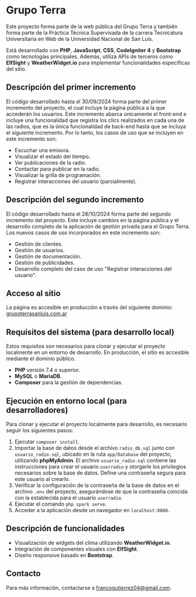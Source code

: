 # Grupo Terra

Este proyecto forma parte de la web pública del Grupo Terra y también forma parte de la Práctica Técnica Supervisada de la carrera Tecnicatura Universitaria en Web de la Universidad Nacional de San Luis.

Está desarrollado con **PHP**, **JavaScript**, **CSS**, **CodeIgniter 4** y **Bootstrap** como tecnologías principales. Además, utiliza APIs de terceros como **ElfSight** y **WeatherWidget.io** para implementar funcionalidades específicas del sitio.

## Descripción del primer incremento

El código desarrollado hasta el 30/09/2024 forma parte del primer incremento del proyecto, el cual incluye la página pública a la que accederán los usuarios. Este incremento abarca únicamente el front-end e incluye una funcionalidad que registra los clics realizados en cada una de las radios, que es la única funcionalidad de back-end hasta que se incluya el siguiente incremento. Por lo tanto, los casos de uso que se incluyen en este incremento son:

- Escuchar una emisora.
- Visualizar el estado del tiempo.
- Ver publicaciones de la radio.
- Contactar para publicar en la radio.
- Visualizar la grilla de programación.
- Registrar interacciones del usuario (parcialmente).

## Descripción del segundo incremento

El código desarrollado hasta el 28/10/2024 forma parte del segundo incremento del proyecto. Este incluye cambios en la página pública y el desarrollo completo de la aplicación de gestión privada para el Grupo Terra. Los nuevos casos de uso incorporados en este incremento son:

- Gestión de clientes.
- Gestión de usuarios.
- Gestión de documentación.
- Gestión de publicidades.
- Desarrollo completo del caso de uso "Registrar interacciones del usuario".

## Acceso al sitio

La página es accesible en producción a través del siguiente dominio: [grupoterrasanluis.com.ar](https://grupoterrasanluis.com.ar)

## Requisitos del sistema (para desarrollo local)

Estos requisitos son necesarios para clonar y ejecutar el proyecto localmente en un entorno de desarrollo. En producción, el sitio es accesible mediante el dominio público.

- **PHP** versión 7.4 o superior.
- **MySQL** o **MariaDB**.
- **Composer** para la gestión de dependencias.

## Ejecución en entorno local (para desarrolladores)

Para clonar y ejecutar el proyecto localmente para desarrollo, es necesario seguir los siguientes pasos:

1. Ejecutar `composer install`.
2. Importar la base de datos desde el archivo `radio_db.sql` junto con `usuario_radio.sql`, ubicado en la ruta `app/Database` del proyecto, utilizando **phpMyAdmin**. El archivo `usuario_radio.sql` contiene las instrucciones para crear el usuario `userradio` y otorgarle los privilegios necesarios sobre la base de datos. Define una contraseña segura para este usuario al crearlo.
3. Verificar la configuración de la contraseña de la base de datos en el archivo `.env` del proyecto, asegurándose de que la contraseña coincida con la establecida para el usuario `userradio`.
4. Ejecutar el comando `php spark serve`.
5. Acceder a la aplicación desde un navegador en `localhost:8080`.

## Descripción de funcionalidades

- Visualización de widgets del clima utilizando **WeatherWidget.io**.
- Integración de componentes visuales con **ElfSight**.
- Diseño responsive basado en **Bootstrap**.

## Contacto

Para más información, contactarse a [francogutierrez04@gmail.com](mailto:francogutierrez04@gmail.com).
